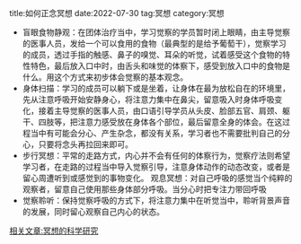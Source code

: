 title:如何正念冥想
date:2022-07-30
tag:冥想
category:冥想


- 盲眼食物静观：在团体治疗当中，学习觉察的学员暂时闭上眼睛，由主导觉察的医事人员，发给一个可以食用的食物（最典型的是给予葡萄干），觉察学习的成员，透过手指的触感、鼻子的嗅觉、耳朵的听觉，试着感受这个食物的特性特色，最后放入口中时，由舌头和味觉的体察下，感受到放入口中的食物是什么。用这个方式来初步体会觉察的基本观念。
- 身体扫描：学习的成员可以躺下或是坐着，让身体在最为放松自在的环境里，先从注意呼吸开始安静身心，将注意力集中在鼻尖，留意吸入时身体呼吸变化，接着主导觉察的医事人员，由口语引导学员从头皮、脸部五官、肩颈、躯干、四肢等，把注意力感受放在身体各个部位，最后留意全身的体会。在这过程当中有可能会分心、产生杂念，都没有关系，学习者也不需要批判自己的分心，只要将念头再拉回来即可。
- 步行冥想：平常的走路方式，内心并不会有任何的体察行为，觉察疗法则希望学习者，在走路的过程当中导入觉察引导，注意身体动作的动态改变，或者是留心周遭听到或感觉到的事物变化。
观息冥想：对自己呼吸的感觉当个纯粹的观察者，留意自己使用那些身体部分呼吸。当分心时把专注力带回呼吸
- 觉察聆听：保持觉察呼吸的方式下，将注意力集中在听觉当中，聆听背景声音的发展，同时留心观察自己内心的状态。

[相关文章:冥想的科学研究](./ming-xiang-de-ke-xue-yan-jiu.html)